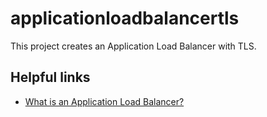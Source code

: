 # applicationloadbalancertls

This project creates an Application Load Balancer with TLS.

## Helpful links

- [What is an Application Load Balancer?][1]

[1]: https://docs.aws.amazon.com/elasticloadbalancing/latest/application/introduction.html